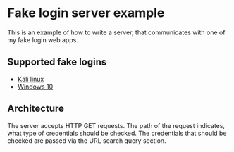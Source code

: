 # Fake login server example

This is an example of how to write a server, that communicates with one of my fake login web apps.

## Supported fake logins

- [Kali linux](https://projects.six-two.dev/react_fake_kali_login/)
- [Windows 10](https://projects.six-two.dev/www.google.com)

## Architecture

The server accepts HTTP GET requests.
The path of the request indicates, what type of credentials should be checked.
The credentials that should be checked are passed via the URL search query section.
